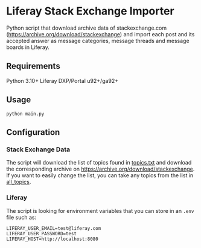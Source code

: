 # Liferay Stack Exchange Importer
 
Python script that download archive data of stackexchange.com (https://archive.org/download/stackexchange) and import each post and its accepted answer as message categories, message threads and message boards in Liferay.

## Requirements

Python 3.10+
Liferay DXP/Portal u92+/ga92+

## Usage

```
python main.py
```

## Configuration

### Stack Exchange Data

The script will download the list of topics found in [topics.txt](topics.txt) and download the corresponding archive on https://archive.org/download/stackexchange. If you want to easily change the list, you can take any topics from the list in [all_topics](all_topics.txt).

### Liferay

The script is looking for environment variables that you can store in an `.env` file such as:

```
LIFERAY_USER_EMAIL=test@liferay.com
LIFERAY_USER_PASSWORD=test
LIFERAY_HOST=http://localhost:8080
```